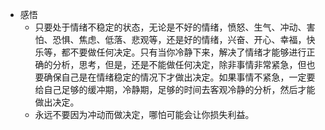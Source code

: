 - 感悟
	- 只要处于情绪不稳定的状态，无论是不好的情绪，愤怒、生气、冲动、害怕、恐惧、焦虑、低落、悲观等，还是好的情绪，兴奋、开心、幸福，快乐等，都不要做任何决定。只有当你冷静下来，解决了情绪才能够进行正确的分析，思考，但是，还是不能做任何决定，除非事情非常紧急，但也要确保自己是在情绪稳定的情况下才做出决定。如果事情不紧急，一定要给自己足够的缓冲期，冷静期，足够的时间去客观冷静的分析，然后才能做出决定。
	- 永远不要因为冲动而做决定，哪怕可能会让你损失利益。